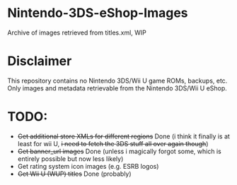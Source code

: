 # Nintendo-3DS-eShop-Images
Archive of images retrieved from titles.xml, WIP
# Disclaimer
This repository contains no Nintendo 3DS/Wii U game ROMs, backups, etc. Only images and metadata retrievable from the Nintendo 3DS/Wii U eShop.
# TODO:
* ~~Get additional store XMLs for different regions~~ Done (i think it finally is at least for wii U, ~~i need to fetch the 3DS stuff all over again though~~)
* ~~Get banner_url images~~ Done (unless i magically forgot some, which is entirely possible but now less likely)
* Get rating system icon images (e.g. ESRB logos)
* ~~Get Wii U (WUP) titles~~ Done (probably)
